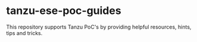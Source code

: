 # tanzu-ese-poc-guides
This repository supports Tanzu PoC's by providing helpful resources, hints, tips and tricks.
